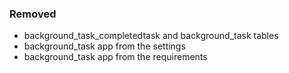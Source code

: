 ### Removed

- background_task_completedtask and background_task tables
- background_task app from the settings
- background_task app from the requirements
